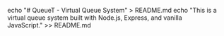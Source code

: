 echo "# QueueT - Virtual Queue System" > README.md
echo "This is a virtual queue system built with Node.js, Express, and vanilla JavaScript." >> README.md 
